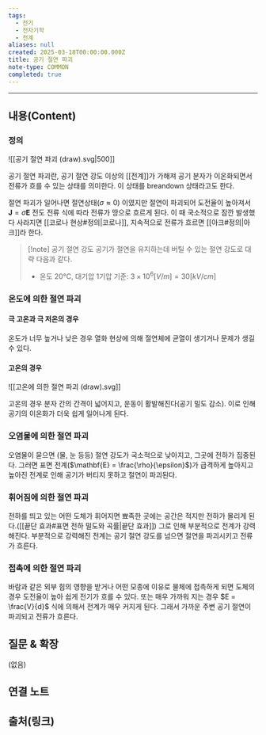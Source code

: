 ```yaml
---
tags:
  - 전기
  - 전자기학
  - 전계
aliases: null
created: 2025-03-18T00:00:00.000Z
title: 공기 절연 파괴
note-type: COMMON
completed: true
---
```


---

## 내용(Content)

### 정의

![[공기 절연 파괴 (draw).svg|500]]

공기 절연 파괴란, 공기 절연 강도 이상의 [[전계]]가 가해져 공기 분자가 이온화되면서 전류가 흐를 수 있는 상태를 의미한다. 이 상태를 breandown 상태라고도 한다.

절연 파괴가 일어나면 절연상태($\sigma \approx 0$) 이였지만 절연이 파괴되어 도전율이 높아져서 $\mathbf{J} = \sigma \mathbf{E}$ 전도 전류 식에 따라 전류가 땅으로 흐르게 된다. 이 때 국소적으로 잠깐 발생했다 사라지면 [[코로나 현상#정의|코로나]],
지속적으로 전류가 흐르면 [[아크#정의|아크]]라 한다.

>[!note] 공기 절연 강도
> 공기가 절연을 유지하는데 버틸 수 있는 절연 강도로 대략 다음과 같다.
> - 온도 20°C, 대기압 1기압 기준:  $3 \times 10^{6} [V/m] = 30[kV/cm]$


### 온도에 의한 절연 파괴

#### 극 고온과 극 저온의 경우

온도가 너무 높거나 낮은 경우 열화 현상에 의해 절연체에 균열이 생기거나 문제가 생길 수 있다.

#### 고온의 경우

![[고온에 의한 절연 파괴 (draw).svg]]

고온의 경우 분자 간의 간격이 넓어지고, 운동이 활발해진다(공기 밀도 감소). 이로 인해 공기의 이온화가 더욱 쉽게 일어나게 된다. 


### 오염물에 의한 절연 파괴

오염물이 묻으면 (물, 눈 등등) 절연 강도가 국소적으로 낮아지고, 그곳에 전하가 집중된다. 그러면 표면 전계($\mathbf{E} = \frac{\rho}{\epsilon}$)가 급격하게 높아지고 높아진 전계로 인해 공기가 버티지 못하고 절연이 파괴된다. 

### 휘어짐에 의한 절연 파괴

전하를 띄고 있는 어떤 도체가 휘어지면 뾰족한 곳에는 공간은 적지만 전하가 몰리게 된다.([[끝단 효과#표면 전하 밀도와 곡률|끝단 효과]]) 그로 인해 부분적으로 전계가 강력해진다. 부분적으로 강력해진 전계는 공기 절연 강도를 넘으면 절연을 파괴시키고 전류가 흐른다.

### 접촉에 의한 절연 파괴

바람과 같은 외부 힘의 영향을 받거나 어떤 모종에 이유로 물체에 접촉하게 되면 도체의 경우 도전율이 높아 쉽게 전기가 흐를 수 있다. 또는 매우 가까워 지는 경우 $E = \frac{V}{d}$ 식에 의해서 전계가 매우 커지게 된다. 그래서 가까운 주변 공기 절연이 파괴되고 전류가 흐른다.

## 질문 & 확장

(없음)

## 연결 노트

## 출처(링크)





